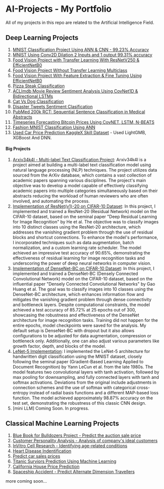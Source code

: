 # AI-Projects - My Portfolio 

All of my projects in this repo are related to the Artificial Intelligence Field.

## Deep Learning Projects

1. [MNIST Classification Project Using ANN & CNN - 99.23% Accuracy](https://github.com/kelixirr/AI-Projects/blob/main/Deep%20Learning%20Projects/MNIST_Classification_Project_%5B99_23_%5D.ipynb)
2. [MNIST Using Conv2D Dilation 2 Inputs and 1 output 99.31% accuracy](https://github.com/kelixirr/AI-Projects/blob/main/Deep%20Learning%20Projects/MNIST_Using_Conv2D_Dilation.ipynb)
3. [Food Vision Project with Transfer Learning With ResNetV250 & EfficientNetB0](https://github.com/kelixirr/AI-Projects/blob/main/Deep%20Learning%20Projects/transfer-learning-with-resnetv250-efficientnetb0.ipynb)
4. [Food Vision Project Without Transfer Learning Multiclass](https://github.com/kelixirr/AI-Projects/blob/main/Deep%20Learning%20Projects/multiclass-classification-cnn-without-tfl.ipynb)
5. [Food Vision Project With Feature Extraction & Fine Tuning Using EfficientNetB0](https://github.com/kelixirr/AI-Projects/blob/main/Deep%20Learning%20Projects/deepfood-food-vision-big-cnn.ipynb)
6. [Pizza Steak Classification](https://github.com/kelixirr/AI-Projects/blob/main/Deep%20Learning%20Projects/pizza-steak-classification-cnn.ipynb)
7. [ACLImdb Movie Review Sentiment Analysis Using CovNet1D & Bidirectional LSTMs](https://github.com/kelixirr/AI-Projects/blob/main/Deep%20Learning%20Projects/imdb-movie-review-sentiment-analysis-nlp.ipynb)
8. [Cat Vs Dog Classification](https://github.com/kelixirr/AI-Projects/blob/main/Deep%20Learning%20Projects/cats-vs-dogs-keras-example-project-deep-learning.ipynb)
9. [Disaster Tweets Sentiment Clasification](https://github.com/kelixirr/AI-Projects/blob/main/Deep%20Learning%20Projects/natural-language-processing-with-disaster-tweets.ipynb)
10. [PubMed 200k RCT: Sequential Sentence Classification in Medical Abstracts](https://github.com/kelixirr/AI-Projects/blob/main/Deep%20Learning%20Projects/pubmed-200k-rct-nlp-classification-project.ipynb)
11. [Timeseries Forecasting Bitcoin Prices Using CovNET, LSTM, N-BEATS](https://github.com/kelixirr/AI-Projects/blob/main/Deep%20Learning%20Projects/time-series-forecasting-in-tensorflow.ipynb)
12. [Fashion MNIST Classification Using ANN](https://github.com/kelixirr/AI-Projects/blob/main/Deep%20Learning%20Projects/neural-nets-multiclass-classification.ipynb)
13. [Used Car Price Prediction KaggleX Skill Dataset](https://github.com/kelixirr/Neuraldemy/blob/main/ML%20Projects/used-car-price-prediction.ipynb) - Used LightGMB, XGBoost And DNN.

#### Big Projects
1. [Arxiv34k4l - Multi-label Text Classification Project](https://github.com/kelixirr/Arxiv34k4l/tree/main): Arxiv34k4l is a project aimed at building a multi-label text classification model using natural language processing (NLP) techniques. The project utilizes data sourced from the ArXiv database, which contains a vast collection of academic papers spanning various disciplines. The project's main objective was to develop a model capable of effectively classifying academic papers into multiple categories simultaneously based on their abstracts reducing the workload of human reviewers who are often involved, and automating the process.
2. [Implementation of ResNet(v1)-20 on CIFAR-10 Dataset](https://github.com/kelixirr/AI-Projects/tree/main/Deep%20Learning%20Projects/ResNet-20): In this project, I implemented and trained a ResNet-20 (Residual Network) model on the CIFAR-10 dataset, based on the seminal paper "Deep Residual Learning for Image Recognition" by He et al. The objective was to classify images into 10 distinct classes using the ResNet-20 architecture, which addresses the vanishing gradient problem through the use of residual blocks and shortcut connections. To enhance the model's performance, I incorporated techniques such as data augmentation, batch normalization, and a custom learning rate scheduler. The model achieved an impressive test accuracy of 90.65%, demonstrating the effectiveness of residual learning for image recognition tasks and underscoring the power of deep neural networks in computer vision.
3. [Implementation of DenseNet-BC on CIFAR-10 Dataset](https://github.com/kelixirr/AI-Projects/tree/main/Deep%20Learning%20Projects/DenseNet): In this project, I implemented and trained a DenseNet-BC (Densely Connected Convolutional Network) model on the CIFAR-10 dataset, based on the influential paper "Densely Connected Convolutional Networks" by Gao Huang et al. The goal was to classify images into 10 classes using the DenseNet-BC architecture, which enhances information flow and mitigates the vanishing gradient problem through dense connectivity and bottleneck layers. Despite computational constraints, the model achieved a test accuracy of 85.72% at 25 epochs out of 300, showcasing the robustness and effectiveness of the DenseNet architecture for image recognition tasks. Training did not happen for the entire epochs, model checkpoints were saved for the analysis. My default setup is DenseNet-BC with dropout but it also allows configurations to be adjusted for data augmentation, compression or bottleneck only. Additionally, one can also adjust various parameters like growth factor, depth, and blocks of the model.
4. [LeNet-5 Implementation](https://github.com/kelixirr/AI-Projects/blob/main/Deep%20Learning%20Projects/LeNet/LeNet_5.ipynb): I implemented the LeNet-5 architecture for handwritten digit classification using the MNIST dataset, closely following the seminal paper (Gradient-Based Learning Applied to Document Recognition) by Yann LeCun et al. from the late 1980s. The model features two convolutional layers with tanh activation, followed by max pooling for downsampling, and fully connected layers with tanh and softmax activations. Deviations from the original include adjustments in connection schemes and the use of softmax with categorical cross-entropy instead of radial basis functions and a different MAP-based loss function. The model achieved approximately 98.87% accuracy on the test set, demonstrating the robustness of this classic CNN design.
5. [mini LLM] Coming Soon. In progress. 

## Classical Machine Learning Projects
1. [Blue Book for Bulldozers Project - Predict the auction sale price](https://github.com/kelixirr/AI-Projects/blob/main/Machine%20Learning%20Projects%20(Classic)/Blue_Book_for_Bulldozers_ML_Project.ipynb)
2. [Customer Personality Analysis - Analysis of company's ideal customers](https://github.com/kelixirr/AI-Projects/blob/main/Machine%20Learning%20Projects%20(Classic)/Customer-personality-analysis-end-to-end.ipynb)
3. [InVitro Cell Research - Identifying age-related conditions](https://github.com/kelixirr/AI-Projects/blob/main/Machine%20Learning%20Projects%20(Classic)/Icr-identifying-age-related-conditions-end-to-end.ipynb)
4. [Heart Disease Indentification](https://github.com/kelixirr/AI-Projects/blob/main/Machine%20Learning%20Projects%20(Classic)/Predicting_Heart_Disease_ML_Project.ipynb)
5. [Predict car sales prices](https://github.com/kelixirr/AI-Projects/blob/main/Machine%20Learning%20Projects%20(Classic)/Car-sales-project-end-to-end.ipynb)
6. [Titanic Surviors Prediction Using Machine Learning](https://github.com/kelixirr/AI-Projects/blob/main/Machine%20Learning%20Projects%20(Classic)/Titanic-survivors-end-to-end-project.ipynb)
7. [California House Price Prediction](https://github.com/kelixirr/AI-Projects/blob/main/Machine%20Learning%20Projects%20(Classic)/California_Housing_Price_Prediction.ipynb)
8. [Spaceship Accident - Predict Alternate Dimension Travellers](https://github.com/kelixirr/AI-Projects/blob/main/Machine%20Learning%20Projects%20(Classic)/spaceship-titanic-end-to-end.ipynb)


more coming soon...
